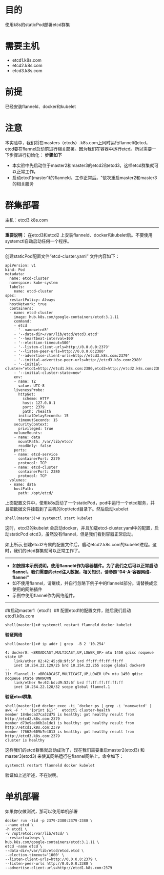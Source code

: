 # 目的 #
使用k8s的staticPod部署etcd群集
# 需要主机 #
* etcd1.k8s.com
* etcd2.k8s.com
* etcd3.k8s.com
# 前提 #
已经安装flanneld、docker和kubelet
# 注意 #

本实验中，我们将在masters（etcds）.k8s.com上同时运行flannel和etcd，etcd要在flannel启动前进行相关部署。因为我们在容器中运行etcd。所以需要一下步骤进行初始化：
**步骤如下**
* 本实验中先启动位于master2和master3的etcd2和etcd3，这样etcd群集就可以正常工作。
* 启动etcd1(master1)的flanneld。工作正常后。"依次重启master2和master3的相关服务

# 群集部署 #
主机：etcd3.k8s.com

----------
**重要说明：**
在etcd3和etcd2 上安装flanneld、docker和kubelet后。不要使用systemctl自动启动任何一个程序。

----------

创建staticPod配置文件“etcd-cluster.yaml” 文件内容如下：
```
apiVersion: v1
kind: Pod
metadata:
  name: etcd-cluster
  namespace: kube-system
  labels:
    name: etcd-cluster
spec:
  restartPolicy: Always
  hostNetwork: true
  containers:
  - name: etcd-cluster
    image: hub.k8s.com/google-containers/etcd:3.1.11
    command:
    - etcd
    - '--name=etcd3'
    - '--data-dir=/var/lib/etcd/etcd3.etcd'
    - '--heartbeat-interval=100'
    - '--election-timeout=500'
    - '--listen-client-urls=http://0.0.0.0:2379'
    - '--listen-peer-urls=http://0.0.0.0:2380'
    - '--advertise-client-urls=http://etcd3.k8s.com:2379'
    - '--initial-advertise-peer-urls=http://etcd3.k8s.com:2380'
    - '--initial-cluster="etcd1=http://etcd1.k8s.com:2380,etcd2=http://etcd2.k8s.com:2380,etcd3=http://etcd3.k8s.com:2380"'
    - '--initial-cluster-state=new'
    env:
    - name: TZ
      value: UTC-8
    livenessProbe:
      httpGet:
        scheme: HTTP
        host: 127.0.0.1
        port: 2379
        path: /health
      initialDelaySeconds: 15
      timeoutSeconds: 15
    securityContext:
      privileged: true
    volumeMounts:
    - name: data
      mountPath: /var/lib/etcd/
      readOnly: false
    ports:
    - name: etcd-service
      containerPort: 2379
      protocol: TCP
    - name: etcd-cluster
      containerPort: 2380
      protocol: TCP
  volumes:
  - name: data
    hostPath:
      path: /opt/etcd/
```
上面配置文件中，使用k8s启动了一个staticPod，pod中运行一个etcd服务，并且把数据文件挂载到了主机的/opt/etcd目录下。然后启动kubelet
````
shell(master3)># systemctl start kubelet
````
这时，etcd3的kubelet 会启动docker，并且加载etcd-cluster.yaml中的配置，启动staticPod etcd3，虽然没有flannel，但是我们看到容器正常启动。

如上所示,创建etcd2专属的配置文件后，启动etcd2.k8s.com的kubelet进程。这时，我们的etcd群集就可以正常工作了。

----------

* **如按照本示例说明，使用flanneld作为容器插件。为了我们之后可以正常启动flannel，我们需要向etcd注入数据，相关知识，请参照“04-A-容器网络-flannel”**
* 如不使用flannel，请继续，并自行忽略下例子中的flanneld部分。请替换成您使用的网络插件
* 示例中使用flannel作为网络组件。

----------
##启动master1（etcd1）##
配置etcd1的配置文件，随后我们启动etcd1.k8s.com
````
shell(master1)># systemctl restart flanneld docker kubelet
````

**验证网络**
```
shell(master1)># ip addr | grep  -B 2 '10.254'

4: docker0: <BROADCAST,MULTICAST,UP,LOWER_UP> mtu 1450 qdisc noqueue state UP 
    link/ether 02:42:45:d8:9f:5f brd ff:ff:ff:ff:ff:ff
    inet 10.254.22.129/25 brd 10.254.22.255 scope global docker0
--
11: flannel.1: <BROADCAST,MULTICAST,UP,LOWER_UP> mtu 1450 qdisc noqueue state UNKNOWN 
    link/ether 9e:62:bd:d9:52:6f brd ff:ff:ff:ff:ff:ff
    inet 10.254.22.128/32 scope global flannel.1
```
**验证etcd群集**
````
shell(master1)># docker exec -ti `docker ps | grep -i 'name=etcd' | awk -F ' ' '{print $1}'`  etcdctl cluster-health
member 184beca37ca32d75 is healthy: got healthy result from http://etcd2.k8s.com:2379
member d79e9ae86b2a1de1 is healthy: got healthy result from http://etcd1.k8s.com:2379
member f7662e609b7e4013 is healthy: got healthy result from http://etcd3.k8s.com:2379
cluster is healthy
````
这样我们的etcd群集就启动成功了，现在我们需要重启master2(etcd3) 和 master3(etcd3) 来使其网络运行在flannel网络上。命令如下：
````
systemctl restart flanneld docker kubelet
````
验证如上述所述，不在说明。
# 单机部署 #
如果你仅做测试，那可以使用单机部署
```
docker run -tid -p 2379-2380:2379-2380 \
--name etcd \
-h etcd1 \
-v /opt/etcd:/var/lib/etcd/ \
--restart=always \
hub.k8s.com/google-containers/etcd:3.1.11 \
etcd -name etcd \
--data-dir=/var/lib/etcd/etcd.etcd \
--election-timeout='1000' \
--listen-client-urls=http://0.0.0.0:2379 \
--listen-peer-urls http://0.0.0.0:2380 \
--advertise-client-urls=http://etcd1.k8s.com:2379 
```
